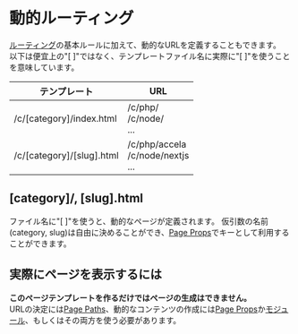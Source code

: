 # 動的ルーティング

[ルーティング](../routing/)の基本ルールに加えて、動的なURLを定義することもできます。<br>
以下は便宜上の"[ ]"ではなく、テンプレートファイル名に実際に"[ ]"を使うことを意味しています。

| テンプレート | URL |
| - | - |
| /c/[category]/index.html | /c/php/<br>/c/node/<br>... |
| /c/[category]/[slug].html | /c/php/accela<br>/c/node/nextjs<br>...|

## [category]/, [slug].html
ファイル名に"[ ]"を使うと、動的なページが定義されます。
仮引数の名前(category, slug)は自由に決めることができ、[Page Props](../page-props/)でキーとして利用することができます。


## 実際にページを表示するには
**このページテンプレートを作るだけではページの生成はできません。**<br>
URLの決定には[Page Paths](../page-paths/)、動的なコンテンツの作成には[Page Props](../page-props/)か[モジュール](../modules/)、もしくはその両方を使う必要があります。

